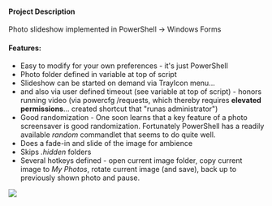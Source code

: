 #### Project Description

Photo slideshow implemented in PowerShell -> Windows Forms

#### Features:
* Easy to modify for your own preferences - it's just PowerShell
* Photo folder defined in variable at top of script
* Slideshow can be started on demand via TrayIcon menu...
* and also via user defined timeout (see variable at top of script) - honors running video (via powercfg /requests, which thereby requires **elevated permissions**... created shortcut that "runas administrator") 
* Good randomization - One soon learns that a key feature of a photo screensaver is good randomization.  Fortunately PowerShell has a readily available _random_ commandlet that seems to do quite well.
* Does a fade-in and slide of the image for ambience
* Skips _.hidden_ folders
* Several hotkeys defined - open current image folder, copy current image to _My Photos_, rotate current image (and save), back up to previously shown photo and pause.


![](http://2.bp.blogspot.com/-XWNHk4bUjmw/VnZCbx0p_RI/AAAAAAAAR6Y/hjDvvY8mkqE/s1600/Screen%2BShot%2B2015-12-19%2Bat%2B9.36.43%2BPM.png)